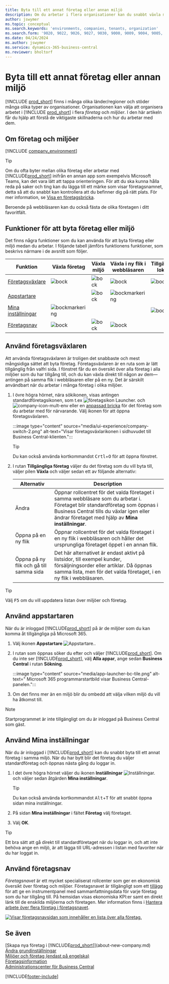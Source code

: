 ```yaml
---
title: Byta till ett annat företag eller annan miljö
description: Om du arbetar i flera organisationer kan du snabbt växla mellan olika miljöer och företag.
author: jswymer
ms.topic: conceptual
ms.search.keywords: 'environments, companies, tenants, organization'
ms.search.form: '9020, 9022, 9026, 9027, 9030, 9000, 9009, 9004, 9005, 9024, 9006, 9007, 9010, 9016, 9017'
ms.date: 04/24/2024
ms.author: jswymer
ms.service: dynamics-365-business-central
ms.reviewer: bholtorf
---
```


# <a name="switching-to-another-company-or-environment"></a>Byta till ett annat företag eller annan miljö

[!INCLUDE [prod_short](includes/prod_short.md)] finns i många olika länder/regioner och stöder många olika typer av organisationer. Organisationen kan välja att organisera arbetet i [!INCLUDE [prod_short](includes/prod_short.md)] i flera *företag* och *miljöer*. I den här artikeln får du hjälp att förstå de viktigaste skillnaderna och hur du arbetar med dem.

## <a name="about-companies-and-environments"></a>Om företag och miljöer

[!INCLUDE [company_environment](includes/company_environment.md)]

> [!TIP]
> Om du ofta byter mellan olika företag eller arbetar med [!INCLUDE[prod_short](includes/prod_short.md)] inifrån en annan app som exempelvis Microsoft Teams, kan det vara lätt att tappa orienteringen. För att du ska kunna hålla reda på saker och ting kan du lägga till ett märke som visar företagsnamnet, detta så att du snabbt kan kontrollera att du befinner dig på rätt plats. För mer information, se [Visa en företagsbricka](admin-company-information.md#badge).
> 
> Beroende på webbläsaren kan du också fästa de olika företagen i ditt favoritfält.  

<!--
[!INCLUDE [about-ui-learn](includes/about-ui-learn.md)]-->

## <a name="features-for-switching-company-or-environment"></a>Funktioner för att byta företag eller miljö

Det finns några funktioner som du kan använda för att byta företag eller miljö medan du arbetar. I följande tabell jämförs funktionens funktioner, som beskrivs närmare i de avsnitt som följer.

|Funktion|Växla företag|Växla miljö|Växla i ny flik i webbläsaren| Tillgänglig lokalt|
|-------|--------------|------------------|-------------------------|----------------------|
|[Företagsväxlare](#use-the-company-switcher)|![bock](media/check.png "kontroll")|![bock](media/check.png "kontroll")|![bock](media/check.png "kontroll")|![bock](media/check.png "kontroll")|
|[Appstartare](#use-the-app-launcher)||![bock](media/check.png "kontroll")|![bockmarkering](media/check.png "kontroll")||
|[Mina inställningar](#use-my-settings)|![bockmarkering](media/check.png "kontroll")|||![bock](media/check.png "kontroll")|
|[Företagsnav](#use-company-hub)|![bock](media/check.png "kontroll")|![bock](media/check.png "kontroll")|![bock](media/check.png "kontroll")||

## <a name="use-the-company-switcher"></a>Använd företagsväxlaren

Att använda företagsväxlaren är troligen det snabbaste och mest mångsidiga sättet att byta företag. Företagsväxlaren är en ruta som är lätt tillgänglig från valfri sida. I fönstret får du en översikt över alla företag i alla miljöer som du har tillgång till, och du kan växla direkt till någon av dem&mdash;antingen på samma flik i webbläsaren eller på en ny. Det är särskilt användbart när du arbetar i många företag i olika miljöer.

1. I övre högra hörnet, nära sökikonen, visas antingen standardföretagsikonen, som t.ex ![företagsikon Launcher.](media/ui-experience/company-icon.png "Visar företagsväxlingsikonen som används när det finns en enda miljö") och ![company-icon-mult-env](media/ui-experience/company-icon-multi-env.png "Visar företagsväxlingsikonen som används när det finns flera miljöer") eller en [anpassad bricka](admin-company-information.md#badge) för det företag som du arbetar med för närvarande. Välj ikonen för att öppna företagsväxlaren.

   :::image type="content" source="media/ui-experience/company-switch-2.png" alt-text="Visar företagsväxlarikonen i sidhuvudet till Business Central-klienten.":::  

   > [!TIP]
   > Du kan också använda kortkommandot <kbd>Crtl</kbd>+<kbd>O</kbd> för att öppna fönstret.
2. I rutan **Tillgängliga företag** väljer du det företag som du vill byta till, väljer pilen **Växla** och väljer sedan ett av följande alternativ:

   |Alternativ|Description|
   |------|-----------|
   |Ändra|Öppnar rollcentret för det valda företaget i samma webbläsare som du arbetar i. Företaget blir standardföretag som öppnas i Business Central tills du växlar igen eller ändrar företaget med hjälp av **Mina inställningar**. |
   |Öppna på en ny flik|Öppnar rollcentret för det valda företaget i en ny flik i webbläsaren och håller det ursprungliga företaget öppet i en annan flik.|
   |Öppna på ny flik och gå till samma sida|Det här alternativet är endast aktivt på listsidor, till exempel kunder, försäljningsorder eller artiklar. Då öppnas samma lista, men för det valda företaget, i en ny flik i webbläsaren. |

> [!TIP]
> Välj <kbd>F5</kbd> om du vill uppdatera listan över miljöer och företag.

## <a name="use-the-app-launcher"></a>Använd appstartaren

När du är inloggad [!INCLUDE[prod_short](includes/prod_short.md)] på är de miljöer som du kan komma åt tillgängliga på Microsoft 365.  

1. Välj ikonen **Appstartare** ![Appstartare.](media/app-launcher-icon.png "Programmarstartbild ger till gång till fler funktioner").
2. I rutan som öppnas söker du efter och väljer [!INCLUDE[prod_short](includes/prod_short.md)]. Om du inte ser [!INCLUDE[prod_short](includes/prod_short.md)], välj **Alla appar**, ange sedan **Business Central** i rutan **Sökning**.

   :::image type="content" source="media/app-launcher-bc-tile.png" alt-text=" Microsoft 365 programmarstartbild visar Business Central-panelen.":::  

3. Om det finns mer än en miljö blir du ombedd att välja vilken miljö du vill ha åtkomst till.

> [!NOTE]
> Startprogrammet är inte tillgängligt om du är inloggad på Business Central som gäst.

<!--
The following image shows tiles for accessing production and sandbox environments on the Dynamics 365 Home page.

:::image type="content" source="media/app-picker-environments.png" alt-text="The Dynamics 365 Home page showing production and sandbox environments.":::
-->
## <a name="use-my-settings"></a>Använd Mina inställningar

När du är inloggad i [!INCLUDE[prod_short](includes/prod_short.md)] kan du snabbt byta till ett annat företag i samma miljö. När du har bytt blir det företag du väljer standardföretag och öppnas nästa gång du loggar in.

1. I det övre högra hörnet väljer du ikonen **Inställningar** ![Inställningar.](media/ui-experience/settings_icon_small.png "Inställningsikon för rollcenter") och väljer sedan åtgärden **Mina inställningar**.

    > [!TIP]
    > Du kan också använda kortkommandot <kbd>Alt</kbd>+<kbd>T</kbd> för att snabbt öppna sidan mina inställningar.

2. På sidan **Mina inställningar** i fältet **Företag** välj företaget.  
3. Välj **OK**.

> [!TIP]
> Ett bra sätt att gå direkt till standardföretaget när du loggar in, och att inte behöva ange en miljö, är att lägga till URL-adressen i listan med favoriter när du har loggat in.

## <a name="use-company-hub"></a>Använd företagsnav

*Företagsnavet* är ett mycket specialiserat rollcenter som ger en ekonomisk översikt över företag och miljöer. Företagsnavet är tillgängligt som ett [tillägg](ui-extensions-company-hub.md) för att ge en instrumentpanel med sammanfattningsdata för varje företag som du har tillgång till. På hemsidan visas ekonomiska KPI:er samt en direkt länk till de enskilda miljöerna och företagen. Mer information finns i [Hantera arbete över flera företag i företagsnavet](company-hub.md).

[![Visar företagsnavsidan som innehåller en lista över alla företag.](media/company-hub.png)](media/company-hub.png#lightbox)  

## <a name="see-also"></a>Se även

[Skapa nya företag i [!INCLUDE[prod_short](includes/prod_short.md)]](about-new-company.md)  
[Ändra grundinställningar](ui-change-basic-settings.md)  
[Miljöer och företag (endast på engelska)](/dynamics365/business-central/dev-itpro/administration/tenant-environment-topology)  
[Företagsinformation](admin-company-information.md)  
[Administrationscenter för Business Central](/dynamics365/business-central/dev-itpro/administration/tenant-admin-center)  

[!INCLUDE[footer-include](includes/footer-banner.md)]
